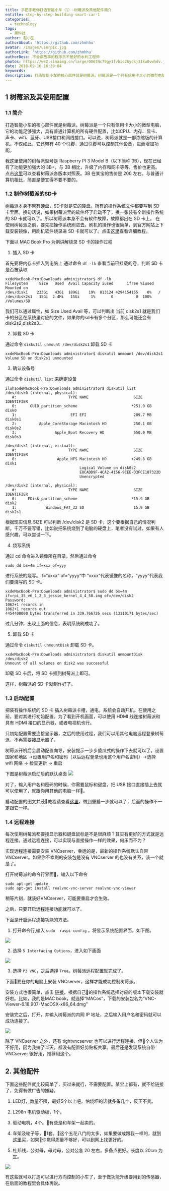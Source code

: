 ```yaml
---
title: 手把手教你打造智能小车（1）-树莓派及其他配件简介
entitle: step-by-step-building-smart-car-1
categories:
  - technology
tags:
  - 黑科技
author: 赵小生
authorAbout: 'https://github.com/zhmhhu'
avatar: /images/userpic.jpg
authorLink: 'https://github.com/zhmhhu'
authorDesc: 不会讲故事的程序员不是好的水利工程师
photos: https://ws2.sinaimg.cn/large/006tNc79gy1fvbic26yckj31kw0vwhdv.jpg
date: 2018-09-16 16:39:04
keywords:
description: 打造智能小车的核心部件就是树莓派。树莓派是一个只有信用卡大小的微型电脑，它的功能足够强大，具有普通计算机的所有硬件配置。
---
```


## 1 树莓派及其使用配置

### 1.1 简介

打造智能小车的核心部件就是树莓派。树莓派是一个只有信用卡大小的微型电脑，它的功能足够强大，具有普通计算机的所有硬件配置，比如CPU、内存、显卡、声卡、wifi、蓝牙、USB接口和网线接口。可以说，树莓派就是一部浓缩版的计算机。不仅如此，它还带有 40 个引脚，通过引脚可以控制其他设备，进而增加功能。

我这里使用的树莓派型号是 Raspberry PI 3 Model B（以下简称 3B），现在已经有了功能更加强大的 3B+，与 3B 相比，升级了内存和网卡等等，售价也更高。点击[这里](http://shumeipai.nxez.com/raspberry-pi-version-compare)可以查看树莓派各版本对照表。3B 在某宝的售价是 200 左右。与普通计算机相比，简直是便宜得不要不要的。

### 1.2 制作树莓派的SD卡

树莓派本身不带有硬盘，SD卡就是它的硬盘。所有的操作系统文件都要写到 SD 卡里面。换句话说，如果树莓派里的软件坏了启动不了，换一张装有全新操作系统的 SD 卡就可以了。所以树莓派本身不会有软件故障，故障都出在 SD 卡上。
在使用树莓派之前，要先把操作系统刷进去。刷机的操作也很简单，到官方网站上下载安装镜像，用刷机软件烧录进 SD 卡就可以了。点击[这里](http://shumeipai.nxez.com/download#tools)查看详细教程。

下面以 MAC Book Pro 为例讲解烧录 SD 卡的操作过程
1. 插入 SD 卡

首先要将内存卡插入到电脑上 
通过命令 `df -lh` 
查看当前已挂载的卷，判断 SD 卡是否被读取
```
xxdeMacBook-Pro:Downloads administrator$ df -lh
Filesystem     Size   Used  Avail Capacity iused      ifree %iused  Mounted on
/dev/disk1    233Gi   43Gi  189Gi    19%  813124 4294154155    0%   /
/dev/disk2s1   15Gi  2.4Mi   15Gi     1%       0          0  100%   /Volumes/SD
```
我们可以通过属性，如 Size Used Avail 等，可以判断出 
当前 disk2s1 就是我们卡的分区在系统里对应的文件，如果你的sd卡有多个分区，那么可能还会有disk2s2,disk2s3…

2. 卸载 SD 卡

通过命令 `diskutil unmount /dev/disk2s1` 卸载 SD 卡
```
xxdeMacBook-Pro:Downloads administrator$ diskutil unmount /dev/disk2s1
Volume SD on disk2s1 unmounted
```
3. 确认设备号

通过命令 `diskutil list` 来确定设备
```
iluhaodeMacBook-Pro:Downloads administrator$ diskutil list
/dev/disk0 (internal, physical):
   #:                       TYPE NAME                    SIZE       IDENTIFIER
   0:      GUID_partition_scheme                        *251.0 GB   disk0
   1:                        EFI EFI                     209.7 MB   disk0s1
   2:          Apple_CoreStorage Macintosh HD            250.1 GB   disk0s2
   3:                 Apple_Boot Recovery HD             650.0 MB   disk0s3

/dev/disk1 (internal, virtual):
   #:                       TYPE NAME                    SIZE       IDENTIFIER
   0:                  Apple_HFS Macintosh HD           +249.8 GB   disk1
                                 Logical Volume on disk0s2
                                 E8CADD9F-4CA2-4156-9CEE-D3FCE187322D
                                 Unencrypted

/dev/disk2 (internal, physical):
   #:                       TYPE NAME                    SIZE       IDENTIFIER
   0:     FDisk_partition_scheme                        *15.9 GB    disk2
   1:             Windows_FAT_32 SD                      15.9 GB    disk2s1
```
根据现实信息 SIZE 可以判断 /dev/disk2 是 SD 卡，这个要根据自己的情况判断。千万不要写错，比如说把系统烧到了电脑的硬盘上，笔者没有试过，如果有人感兴趣，可以尝试一下。

4. 烧写系统

通过 cd 命令进入镜像所在目录，然后通过命令
```
sudo dd bs=4m if=xxx of=yyy
```
进行系统的烧写。if=“xxxx” of=“yyyy”中 “xxxx”代表镜像的名称，“yyyy”代表我们要烧写的 SD 卡。
```
xxdeMacBook-Pro:Downloads administrator$ sudo dd bs=4m if=rpi_35_v6_1_2_3_jessie_kernel_4_4_50.img of=/dev/disk2
Password:
1062+1 records in
1062+1 records out
4454400000 bytes transferred in 339.766726 secs (13110171 bytes/sec)
```
过几分钟，出现上面的信息，表明系统刷成功了。

5. 卸载 SD 卡

通过命令 `diskutil unmountDisk` 卸载 SD 卡。
```
xxdeMacBook-Pro:Downloads administrator$ diskutil unmountDisk /dev/disk2
Unmount of all volumes on disk2 was successful
```
卸载 SD 卡后，将 SD 卡插到树莓派上即可。

这样，树莓派的 SD 卡就制作好了。

### 1.3 启动配置

把装有操作系统的 SD 卡 插入树莓派卡槽，通电，系统会自动开机。在使用之前，要对其进行初始配置。为了看到开机画面，可以使用 HDMI 线连接树莓派和 具有 HDMI 接口的显示器，或者电视机也行。

只初始配置需要连接显示器，之后的使用过程，我们可以用其他电脑远程登录树莓派，不再需要接显示器了。

树莓派开机后会启动配置向导，安装提示一步步傻瓜式的操作下去就可以了。设置国家和地区 ->设置用户名和密码（以后远程登录也用这个用户名密码）->选择 wifi 网络 -> 检查更新 -> 重启

下图是树莓派启动后的默认桌面
![](https://ws2.sinaimg.cn/large/006tNc79gy1fvbic26yckj31kw0vwhdv.jpg)

对了，输入用户名和密码的时候，你需要鼠标和键盘，把 USB 接口直接插上去就可以使用了，就跟你用其他的电脑一样。

启动配置的图文并茂教程请查看[这里](http://shumeipai.nxez.com/2018/07/09/raspbian-2018-06-17-new-features-and-configuration.html)，做到重启一步就可以了，后面的操作不一定跟它一样。

### 1.4 远程连接

每次使用树莓派都要接显示器和键盘鼠标是不是很麻烦？其实有更好的方式就是远程连接。通过远程连接，可以实现与直接操作一样的效果，何乐而不为？

实现远程连接需要安装 VNCserver，幸运的是，最新的操作系统默认自带VNCserver。如果你不幸刷的安装包是没有 VNCserver 的也没有关系，装一个就是了。

打开树莓派的命令行界面，输入以下命令
```
sudo apt-get update
sudo apt-get install realvnc-vnc-server realvnc-vnc-viewer
```

稍等片刻，就装好VNCserver，可能要重启才会生效。

之后，只要开启远程连接功能就可以了。

下面是开启远程连接功能的方法。

1. 打开命令行,输入 `sudo  raspi-config` ，将显示系统配置界面，如下图。

![](https://ws4.sinaimg.cn/large/006tNc79gy1fvbixeu9bij30gr077dg3.jpg)

2. 选择 `5 Interfacing Options`，进入如下画面

![](https://ws2.sinaimg.cn/large/006tNc79gy1fvbj1fq3ozj30zm0ee0wu.jpg)

3. 选择 `P3 VNC`，之后选择 `True`。树莓派远程配置就完成了。

下面要在你的电脑上安装 VNCserver，这样才能成功控制树莓派。

安装方式也很简单，点击 [链接](
https://www.realvnc.com/en/connect/download/viewer/)，根据自己的操作系统选择对应的版本下载安装就好啦。比如，我的是MAC book，就选择“MACos”，下载的安装包名为“VNC-Viewer-6.18.907-MacOSX-x86_64.dmg”

安装完之后，打开，并输入树莓派的内网 IP 地址，之后输入用户名和密码就可以成功连接了。

![](https://ws4.sinaimg.cn/large/006tNc79gy1fvbjam6bksj30dr09j746.jpg)

除了 VNCserver 之外，还有 tightvncserver 也可以进行远程连接，但个人认为不好用，因为我搞了半天，都没有配置好剪贴板共享。最后还是发现系统自带 VNCserver 很好用，推荐用这个。


## 2. 其他配件

下面这些配件就比较简单了，买过来就行，不需要配置。某宝上都有，就不给链接了，免得有做广告的嫌疑。

1. LED灯，数量不限，最好5个以上吧，怕烧坏的话就多备几个，反正不贵。

2. L298n 电机驱动板，1个。

3. 驱动电机，4个。有些是和车架一起卖的。

4. 车架及轮子等，1套。这个五花八门的太多，如果要做成跟我一样的，就到[这里](https://item.taobao.com/item.htm?spm=a1z09.2.0.0.19052e8d0gZcV5&id=40760596290&_u=glfvo14793c)买，如果你觉得质量不够好，可以到网上找更好的。

5. 杜邦线，公对母，母对母，公对公各 20 左右，多备点更好。长度以 20cm 为宜。

![](https://ws1.sinaimg.cn/large/006tNc79gy1fvbkp3jawbj30sg0lcn9k.jpg)

有这些就可以打造可以进行方向控制的小车了，至于做功能升级要用到的传感器，在后面的教程里会具体再说。

